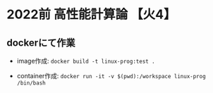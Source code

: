 # 2022前 高性能計算論 【火4】

## dockerにて作業

* image作成: ```docker build -t linux-prog:test .```

* container作成: ```docker run -it -v $(pwd):/workspace linux-prog /bin/bash```
